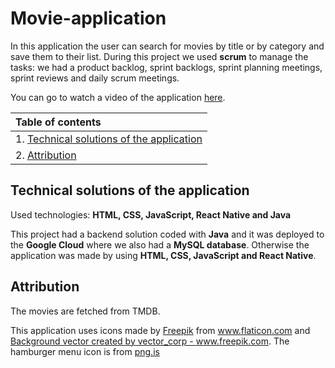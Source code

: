 # Movie-application

In this application the user can search for movies by title or by category and save them to their list.
During this project we used **scrum** to manage the tasks: we had a product backlog, sprint backlogs, sprint planning meetings, sprint reviews and daily scrum meetings.

You can go to watch a video of the application [here](https://jennilehtonen.github.io/Movie-application/video.html).

|Table of contents|
|:------------- |
|1. [Technical solutions of the application](#Technical-solutions-of-the-application)|
|2. [Attribution](#Attribution)|

## Technical solutions of the application
Used technologies: **HTML, CSS, JavaScript, React Native and Java**

This project had a backend solution coded with **Java** and it was deployed to the **Google Cloud** where we also had a **MySQL database**. Otherwise the application was made by using **HTML, CSS, JavaScript and React Native**.

## Attribution
The movies are fetched from TMDB. 

This application uses icons made by <a href="https://www.freepik.com" title="Freepik">Freepik</a> from <a href="https://www.flaticon.com/" title="Flaticon">www.flaticon.com</a> and <a href='https://www.freepik.com/vectors/background'>Background vector created by vector_corp - www.freepik.com</a>. The hamburger menu icon is from <a href="https://png.is/f/call-610-465-white-hamburger-menu-icon-png/m2i8G6G6b1m2A0G6-201907232310.html">png.is</a>
